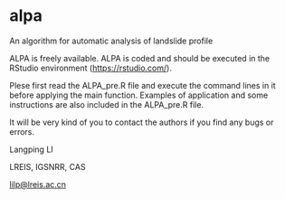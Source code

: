 
# alpa
An algorithm for automatic analysis of landslide profile

ALPA is freely available. ALPA is coded and should be executed in the RStudio environment (https://rstudio.com/).

Plese first read the ALPA_pre.R file and execute the command lines in it before applying the main function.
Examples of application and some instructions are also included in the ALPA_pre.R file.

It will be very kind of you to contact the authors if you find any bugs or errors.



Langping LI

LREIS, IGSNRR, CAS

lilp@lreis.ac.cn
